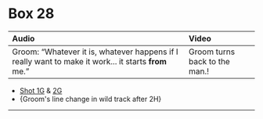 # Box 28

| Audio | Video |
|:---|:---|
| Groom: “Whatever it is, whatever happens if I really want to make it work... it starts **from** me.” | Groom turns back to the man.! |

* [Shot 1G](1G.md) & [2G](2G.md)
* {Groom's line change in wild track after 2H}

- - - - -
